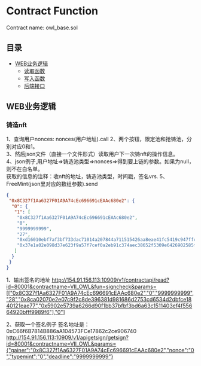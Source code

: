 # Contract Function
Contract name: owl_base.sol
## 目录
* [WEB业务逻辑](#WEB业务逻辑)
    * [读取函数](#读取函数)
    * [写入函数](#写入函数)
    * [后端接口](#后端接口)

## WEB业务逻辑
### 铸造nft  
1、查询用户nonces: nonces(用户地址).call
2、两个按钮，限定池和抢铸池，分别对应0和1。  
3、然后json文件（直接一个文件形式）读取用户下一次铸nft的操作信息。  
4、json例子,用户地址=>铸造池类型=>nonces=>得到要上链的参数。如果为null，则不在白名单。  
获取的信息的注释：收nft的地址，铸造池类型，时间戳，签名vrs.
5、FreeMint(json里对应的数组参数).send
```json
{
 "0x8C327f1Aa6327F01A9A74cEc696691cEAAc680e2": {
  "0": {
   "1": [
    "0x8C327f1Aa6327F01A9A74cEc696691cEAAc680e2",
    "0",
    "9999999999",
    "27",
    "0xd16010ebf7af3bf733dac71014a207844a711515426aa8eae41fc5419c947ffc",
    "0x37e1a02e098d37e623f9a57f7cef0a2eb91c374aec38652f5309e6426902585f"
   ]
  }
 }
}
```
1、输出签名的地址
http://154.91.156.113:10909/v1/contractapi/read?id=80001&contractname=VII_OWL&fun=signcheck&params=[["0x8C327f1Aa6327F01A9A74cEc696691cEAAc680e2","0","9999999999","28","0x8ca02070e2e07c9f2c8de396381d981686d2753cd6534d2dbfce1840121eae77","0x5902e5739a6266d90f1bb37bfbf3bd6a63c1511403ef4f55664920bfff9989f6"],"0"]

2、获取一个签名例子 签名地址是：0xC66f6B7814B886aA104573FCe17862c2ce906740
http://154.91.156.113:10909/v1/apigetsign/getsign?id=80001&contractname=VII_OWL&params={"gainer":"0x8C327f1Aa6327F01A9A74cEc696691cEAAc680e2","nonce":"0","typemint":"0","deadline":"9999999999"}